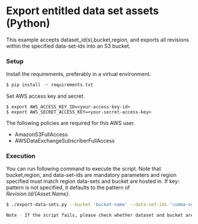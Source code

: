 # Export entitled data set assets (Python)

This example accepts dataset_id(s),bucket,region, and exports all revisions within the specified data-set-ids into an S3 bucket.

### Setup

Install the requirements, preferably in a virtual environment.

```bash
$ pip install -r requirements.txt
```

Set AWS access key and secret.

```
$ export AWS_ACCESS_KEY_ID=<your-access-key-id>
$ export AWS_SECRET_ACCESS_KEY=<your-secret-access-key>
```

The following policies are required for this AWS user.

* AmazonS3FullAccess
* AWSDataExchangeSubscriberFullAccess

### Execution

You can run following command to execute the script. Note that bucket,region, and data-set-ids are mandatory parameters and region specified must match region data-sets and bucket are hosted in. If key-pattern is not specified, it defaults to the pattern of *${Revision.Id}/${Asset.Name}*.

```bash
$ ./export-data-sets.py --bucket 'bucket-name' --data-set-ids 'comma-separated-data-set-id(s)' --region 'region-name' --key-pattern 'key-pattern' ```

Note - If the script fails, please check whether dataset and bucket are hosted in same region.